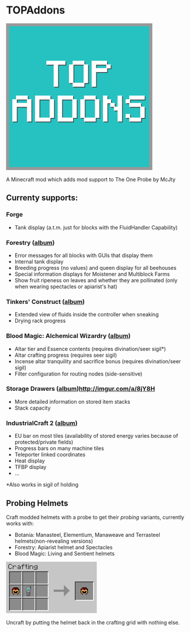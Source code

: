 # TOPAddons

![Logo](images/logo.jpg)

A Minecraft mod which adds mod support to The One Probe by McJty

## Currenty supports:

### Forge

- Tank display (a.t.m. just for blocks with the FluidHandler Capability)

### Forestry ([album](http://imgur.com/a/APS3S))

- Error messages for all blocks with GUIs that display them
- Internal tank display
- Breeding progress (no values) and queen display for all beehouses
- Special information displays for Moistener and Multiblock Farms
- Show fruit ripeness on leaves and whether they are pollinated (only when wearing spectacles or apiarist's hat)

### Tinkers' Construct ([album](http://imgur.com/a/F7LbA))

- Extended view of fluids inside the controller when sneaking
- Drying rack progress

### Blood Magic: Alchemical Wizardry ([album](http://imgur.com/a/t9aNg))

- Altar tier and Essence contents (requires divination/seer sigil*)
- Altar crafting progress (requires seer sigil)
- Incense altar tranquility and sacrifice bonus (requires divination/seer sigil)
- Filter configuration for routing nodes (side-sensitive)

### Storage Drawers ([album](http://imgur.com/lXSgOm5))http://imgur.com/a/8jY8H

- More detailed information on stored item stacks
- Stack capacity

### IndustrialCraft 2 ([album](http://imgur.com/a/8jY8H))

- EU bar on most tiles (availability of stored energy varies because of protected/private fields)
- Progress bars on many machine tiles
- Teleporter linked coordinates
- Heat display
- TFBP display
- ...

*Also works in sigil of holding

## Probing Helmets
Craft modded helmets with a probe to get their *probing* variants, currently works with:

- Botania: Manasteel, Elementium, Manaweave and Terrasteel helmets(non-revealing versions)
- Forestry: Apiarist helmet and Spectacles
- Blood Magic: Living and Sentient helmets

![helmets](images/probing_helmets.gif)

Uncraft by putting the helmet back in the crafting grid with nothing else.

